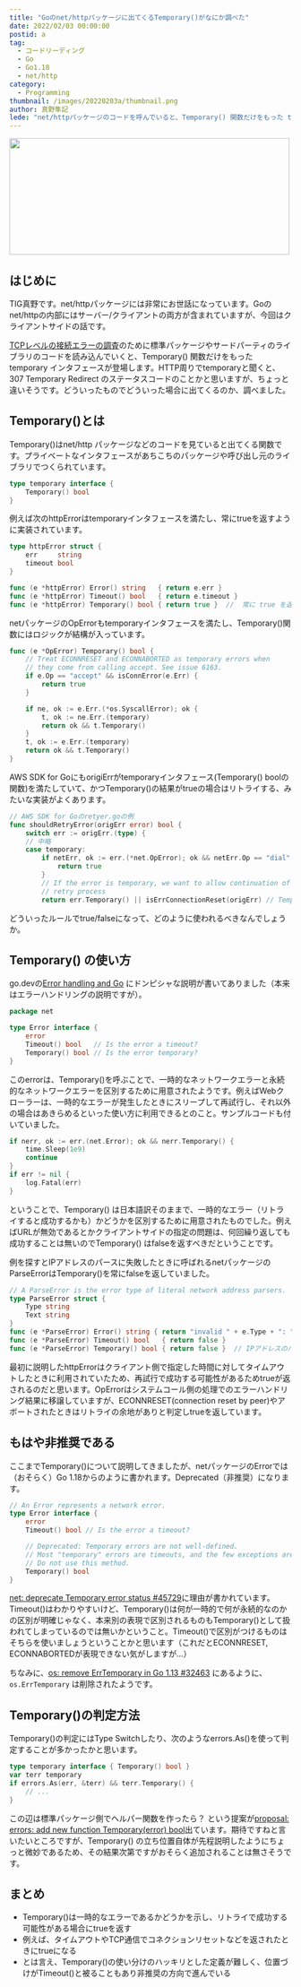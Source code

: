 ```yaml
---
title: "Goのnet/httpパッケージに出てくるTemporary()がなにか調べた"
date: 2022/02/03 00:00:00
postid: a
tag:
  - コードリーディング
  - Go
  - Go1.18
  - net/http
category:
  - Programming
thumbnail: /images/20220203a/thumbnail.png
author: 真野隼記
lede: "net/httpパッケージのコードを呼んでいると、Temporary() 関数だけをもった temporary インターフェースが登場します。HTTP周りでtemporaryと聞くと、 307 Temporary Redirect のステータスコードのことかと思いますが、ちょっと違いそうです。どういったものでどういった場合に出てくるのか、調べました。"
---
```

<img src="/images/20220203a/top.png" alt="" width="500" height="208" loading="lazy">

## はじめに

TIG真野です。net/httpパッケージには非常にお世話になっています。Goの net/httpの内部にはサーバー/クライアントの両方が含まれていますが、今回はクライアントサイドの話です。

[TCPレベルの接続エラーの調査](https://future-architect.github.io/articles/20211026a/)のために標準パッケージやサードパーティのライブラリのコードを読み込んでいくと、Temporary() 関数だけをもった temporary インタフェースが登場します。HTTP周りでtemporaryと聞くと、 307 Temporary Redirect のステータスコードのことかと思いますが、ちょっと違いそうです。どういったものでどういった場合に出てくるのか、調べました。

## Temporary()とは

Temporary()はnet/http パッケージなどのコードを見ていると出てくる関数です。プライベートなインタフェースがあちこちのパッケージや呼び出し元のライブラリでつくられています。

```go
type temporary interface {
	Temporary() bool
}
```

例えば次のhttpErrorはtemporaryインタフェースを満たし、常にtrueを返すように実装されています。

```go transport.go
type httpError struct {
	err     string
	timeout bool
}

func (e *httpError) Error() string   { return e.err }
func (e *httpError) Timeout() bool   { return e.timeout }
func (e *httpError) Temporary() bool { return true }  //  常に true を返しているが..？
```

netパッケージのOpErrorもtemporaryインタフェースを満たし、Temporary()関数にはロジックが結構が入っています。

```go net.go
func (e *OpError) Temporary() bool {
	// Treat ECONNRESET and ECONNABORTED as temporary errors when
	// they come from calling accept. See issue 6163.
	if e.Op == "accept" && isConnError(e.Err) {
		return true
	}

	if ne, ok := e.Err.(*os.SyscallError); ok {
		t, ok := ne.Err.(temporary)
		return ok && t.Temporary()
	}
	t, ok := e.Err.(temporary)
	return ok && t.Temporary()
}
```

AWS SDK for GoにもorigiErrがtemporaryインタフェース(Temporary() boolの関数)を満たしていて、かつTemporary()の結果がtrueの場合はリトライする、みたいな実装がよくあります。

```go retryer.go
// AWS SDK for Goのretyer.goの例
func shouldRetryError(origErr error) bool {
	switch err := origErr.(type) {
	// 中略
	case temporary:
		if netErr, ok := err.(*net.OpError); ok && netErr.Op == "dial" {
			return true
		}
		// If the error is temporary, we want to allow continuation of the
		// retry process
		return err.Temporary() || isErrConnectionReset(origErr) // Temporary()がtrueの場合はリトライするのはなぜ？
```

どういったルールでtrue/falseになって、どのように使われるべきなんでしょうか。

## Temporary() の使い方

go.devの[Error handling and Go](https://go.dev/blog/error-handling-and-go) にドンピシャな説明が書いてありました（本来はエラーハンドリングの説明ですが）。

```go net.go
package net

type Error interface {
    error
    Timeout() bool   // Is the error a timeout?
    Temporary() bool // Is the error temporary?
}
```

このerrorは、Temporary()を呼ぶことで、一時的なネットワークエラーと永続的なネットワークエラーを区別するために用意されたようです。例えばWebクローラーは、一時的なエラーが発生したときにスリープして再試行し、それ以外の場合はあきらめるといった使い方に利用できるとのこと。サンプルコードも付いていました。

```go
if nerr, ok := err.(net.Error); ok && nerr.Temporary() {
    time.Sleep(1e9)
    continue
}
if err != nil {
    log.Fatal(err)
}
```

ということで、Temporary() は日本語訳そのままで、一時的なエラー（リトライすると成功するかも）かどうかを区別するために用意されたものでした。例えばURLが無効であるとかクライアントサイドの指定の問題は、何回繰り返しても成功することは無いのでTemporary() はfalseを返すべきだということです。

例を探すとIPアドレスのパースに失敗したときに呼ばれるnetパッケージのParseErrorはTemporary()を常にfalseを返していました。

```go
// A ParseError is the error type of literal network address parsers.
type ParseError struct {
	Type string
	Text string
}
func (e *ParseError) Error() string { return "invalid " + e.Type + ": " + e.Text }
func (e *ParseError) Timeout() bool   { return false }
func (e *ParseError) Temporary() bool { return false }  // IPアドレスのパース失敗時は同じ値を何度繰り返しても成功することは無いので、毎回false
```

最初に説明したhttpErrorはクライアント側で指定した時間に対してタイムアウトしたときに利用されていたため、再試行で成功する可能性があるためtrueが返されるのだと思います。OpErrorはシステムコール側の処理でのエラーハンドリング結果に移譲していますが、ECONNRESET(connection reset by peer)やアボートされたときはリトライの余地がありと判定しtrueを返しています。

## もはや非推奨である

ここまでTemporary()について説明してきましたが、netパッケージのErrorでは（おそらく）Go 1.18からのように書かれます。Deprecated（非推奨）になります。

```go
// An Error represents a network error.
type Error interface {
	error
	Timeout() bool // Is the error a timeout?

	// Deprecated: Temporary errors are not well-defined.
	// Most "temporary" errors are timeouts, and the few exceptions are surprising.
	// Do not use this method.
	Temporary() bool
}
```

[net: deprecate Temporary error status #45729](https://github.com/golang/go/issues/32463)に理由が書かれています。 Timeout()はわかりやすいけど、Temporary()は何が一時的で何が永続的なのかの区別が明確じゃなく、本来別の表現で区別されるものもTemporary()として扱われてしまっているのでは無いかということ。Timeout()で区別がつけるものはそちらを使いましょうということかと思います（これだとECONNRESET, ECONNABORTEDが表現できない気がしますが...）

ちなみに、[os: remove ErrTemporary in Go 1.13 #32463](https://github.com/golang/go/issues/32463) にあるように、 `os.ErrTemporary` は削除されたようです。

## Temporary()の判定方法

Temporary()の判定にはType Switchしたり、次のようなerrors.As()を使って判定することが多かったかと思います。

```go 繰り返されるボイラーコード
type temporary interface { Temporary() bool }
var terr temporary
if errors.As(err, &terr) && terr.Temporary() {
    // ...
}
```

この辺は標準パッケージ側でヘルパー関数を作ったら？ という提案が[proposal: errors: add new function Temporary(error) bool](https://github.com/golang/go/issues/37250)出ています。期待ですねと言いたいところですが、Temporary() の立ち位置自体が先程説明したようにちょっと微妙であるため、その結果次第ですがおそらく追加されることは無さそうです。

## まとめ

* Temporary()は一時的なエラーであるかどうかを示し、リトライで成功する可能性がある場合にtrueを返す
* 例えば、タイムアウトやTCP通信でコネクションリセットなどを返されたときにtrueになる
* とは言え、Temporary()の使い分けのハッキリとした定義が難しく、位置づけがTimeout()と被ることもあり非推奨の方向で進んでいる
